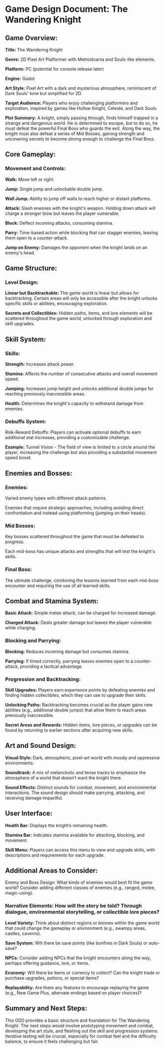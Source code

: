 # Game Design Document: The Wandering Knight

## Game Overview:

**Title:** The Wandering Knight

**Genre:** 2D Pixel Art Platformer with Metroidvania and Souls-like elements.

**Platform:** PC (potential for console release later)

**Engine:** Godot

**Art Style:** Pixel Art with a dark and mysterious atmosphere, reminiscent of Dark Souls' tone but simplified for 2D.

**Target Audience:** Players who enjoy challenging platformers and exploration, inspired by games like Hollow Knight, Celeste, and Dark Souls.

**Plot Summary:**
A knight, simply passing through, finds himself trapped in a strange and dangerous world. He is determined to escape, but to do so, he must defeat the powerful Final Boss who guards the exit. Along the way, the knight must also defeat a series of Mid Bosses, gaining strength and uncovering secrets to become strong enough to challenge the Final Boss.

## Core Gameplay:

### Movement and Controls:

**Walk:** Move left or right.

**Jump:** Single jump and unlockable double jump.

**Wall Jump:** Ability to jump off walls to reach higher or distant platforms.

**Attack:** Slash enemies with the knight's weapon. Holding down attack will charge a stronger blow but leaves the player vulnerable.

**Block:** Deflect incoming attacks, consuming stamina.

**Parry:** Time-based action while blocking that can stagger enemies, leaving them open to a counter-attack.

**Jump on Enemy:** Damages the opponent when the knight lands on an enemy's head.

## Game Structure:

### Level Design:

**Linear but Backtrackable:** The game world is linear but allows for backtracking. Certain areas will only be accessible after the knight unlocks specific skills or abilities, encouraging exploration.

**Secrets and Collectibles:** Hidden paths, items, and lore elements will be scattered throughout the game world, unlocked through exploration and skill upgrades.

## Skill System:

### Skills:

**Strength:** Increases attack power.

**Stamina:** Affects the number of consecutive attacks and overall movement speed.

**Jumping:** Increases jump height and unlocks additional double jumps for reaching previously inaccessible areas.

**Health:** Determines the knight's capacity to withstand damage from enemies.

### Debuffs System:

Risk-Reward Debuffs: Players can activate optional debuffs to earn additional stat increases, providing a customizable challenge.

**Example:** Tunnel Vision - The field of view is limited to a circle around the player, increasing the challenge but also providing a substantial movement speed boost.

## Enemies and Bosses:

### Enemies:

Varied enemy types with different attack patterns.

Enemies that require strategic approaches, including avoiding direct confrontation and instead using platforming (jumping on their heads).

### Mid Bosses:

Key bosses scattered throughout the game that must be defeated to progress.

Each mid-boss has unique attacks and strengths that will test the knight's skills.

### Final Boss:

The ultimate challenge, combining the lessons learned from each mid-boss encounter and requiring the use of all learned skills.

## Combat and Stamina System:

**Basic Attack:** Simple melee attack; can be charged for increased damage.

**Charged Attack:** Deals greater damage but leaves the player vulnerable while charging.

### Blocking and Parrying:

**Blocking:** Reduces incoming damage but consumes stamina.

**Parrying:** If timed correctly, parrying leaves enemies open to a counter-attack, providing a tactical advantage.

### Progression and Backtracking:

**Skill Upgrades:** Players earn experience points by defeating enemies and finding hidden collectibles, which they can use to upgrade their skills.

**Unlocking Paths:** Backtracking becomes crucial as the player gains new abilities (e.g., additional double jumps) that allow them to reach areas previously inaccessible.

**Secret Areas and Rewards:** Hidden items, lore pieces, or upgrades can be found by returning to earlier sections after acquiring new skills.

## Art and Sound Design:

**Visual Style:** Dark, atmospheric, pixel-art world with moody and oppressive environments.

**Soundtrack:** A mix of melancholic and tense tracks to emphasize the atmosphere of a world that doesn’t want the knight there.

**Sound Effects:** Distinct sounds for combat, movement, and environmental interactions. The sound design should make parrying, attacking, and receiving damage impactful.

## User Interface:

**Health Bar:** Displays the knight’s remaining health.

**Stamina Bar:** Indicates stamina available for attacking, blocking, and movement.

**Skill Menu:** Players can access this menu to view and upgrade skills, with descriptions and requirements for each upgrade.

## Additional Areas to Consider:

Enemy and Boss Design: What kinds of enemies would best fit the game world? Consider adding different classes of enemies (e.g., ranged, melee, magic-using).

### Narrative Elements: How will the story be told? Through dialogue, environmental storytelling, or collectible lore pieces?

**Level Variety:** Think about distinct regions or biomes within the game world that could change the gameplay or environment (e.g., swampy areas, castles, caverns).

**Save System:** Will there be save points (like bonfires in Dark Souls) or auto-save?

**NPCs:** Consider adding NPCs that the knight encounters along the way, perhaps offering guidance, lore, or items.

**Economy:** Will there be items or currency to collect? Can the knight trade or purchase upgrades, potions, or special items?

**Replayability:** Are there any features to encourage replaying the game (e.g., New Game Plus, alternate endings based on player choices)?

## Summary and Next Steps:
This GDD provides a basic structure and foundation for The Wandering Knight. The next steps would involve prototyping movement and combat, developing the art style, and fleshing out the skill and progression systems. Iterative testing will be crucial, especially for combat feel and the difficulty balance, to ensure it feels challenging but fair.
